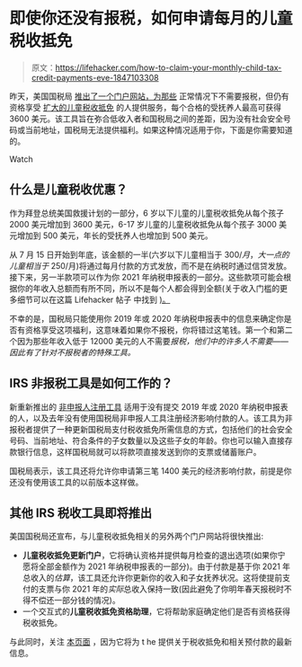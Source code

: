 # 即使你还没有报税，如何申请每月的儿童税收抵免

> 原文：<https://lifehacker.com/how-to-claim-your-monthly-child-tax-credit-payments-eve-1847103308>

昨天，美国国税局 [推出了一个门户网站，为那些](https://www.irs.gov/newsroom/irs-unveils-online-tool-to-help-low-income-families-register-for-monthly-child-tax-credit-payments) 正常情况下不需要报税，但仍有资格享受 [扩大的儿童税收抵免](https://lifehacker.com/how-to-make-sure-you-get-your-monthly-child-tax-credit-1847055859?rev=1623179051058) 的人提供服务，每个合格的受抚养人最高可获得 3600 美元。该工具旨在弥合低收入者和国税局之间的差距，因为没有社会安全号码或当前地址，国税局无法提供福利。如果这种情况适用于你，下面是你需要知道的。

Watch

## 什么是儿童税收优惠？

作为拜登总统美国救援计划的一部分，6 岁以下儿童的儿童税收抵免从每个孩子 2000 美元增加到 3600 美元，6-17 岁儿童的儿童税收抵免从每个孩子 3000 美元增加到 500 美元，年长的受抚养人也增加到 500 美元。

从 7 月 15 日开始到年底，该金额的一半(六岁以下儿童相当于 $300/ 月，大一点的儿童相当于$ 250/月)将通过每月付款的方式发放，而不是在纳税时通过信贷发放。接下来，另一半款项可以作为你 2021 年纳税申报表的一部分。这些款项可能会根据你的年收入总额而有所不同，所以不是每个人都会得到全额(关于收入门槛的更多细节可以在这篇 Lifehacker 帖子 中找到 [)。](https://lifehacker.com/how-to-make-sure-you-get-your-monthly-child-tax-credit-1847055859)

不幸的是，国税局只能使用你 2019 年或 2020 年纳税申报表中的信息来确定你是否有资格享受这项福利，这意味着如果你不报税，你将错过这笔钱。第一个和第二个因为那些年收入低于 12000 美元的人不需要*报税，他们中的许多人不需要——因此有了针对不报税者的特殊工具。* 

## IRS 非报税工具是如何工作的？

新重新推出的 [非申报人注册工具](https://www.irs.gov/child-tax-credit-non-filer-sign-up-tool) 适用于没有提交 2019 年或 2020 年纳税申报表的人，以及去年没有使用国税局非申报人工具注册经济影响付款的人。该工具为非报税者提供了一种更新国税局支付税收抵免所需信息的方式，包括他们的社会安全号码、当前地址、符合条件的子女数量以及这些子女的年龄。你也可以输入直接存款银行信息，这样国税局就可以将款项直接发送到你的支票或储蓄账户。

国税局表示，该工具还将允许你申请第三笔 1400 美元的经济影响付款，前提是你还没有使用该工具的以前版本这样做。

## 其他 IRS 税收工具即将推出

美国国税局还宣布，与儿童税收抵免相关的另外两个门户网站将很快推出:

*   **儿童税收抵免更新门户**，它将确认资格并提供每月检查的退出选项(如果你宁愿将全部金额作为 2021 年纳税申报表的一部分)。由于付款是基于你 2021 年总收入的*估算*，该工具还允许你更新你的收入和子女抚养状况。这将使提前支付的支票与你 2021 年的*实际*总收入保持一致(因此避免了你明年春天报税时不得不偿还一部分钱的情况)。
*   一个交互式的**儿童税收抵免资格助理**，它将帮助家庭确定他们是否有资格获得税收抵免。

与此同时，关注 [本页面](https://www.irs.gov/credits-deductions/advance-child-tax-credit-payments-in-2021) ，因为它将为 t he 提供关于税收抵免和相关预付款的最新信息。